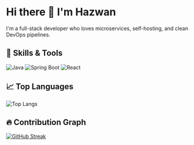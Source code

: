 # Hi there 👋 I'm Hazwan

I'm a full-stack developer who loves microservices, self-hosting, and clean DevOps pipelines.

## 🚀 Skills & Tools
![Java](https://img.shields.io/badge/Java-ED8B00?style=flat&logo=java)
![Spring Boot](https://img.shields.io/badge/SpringBoot-6DB33F?style=flat&logo=spring-boot)
![React](https://img.shields.io/badge/React-20232A?style=flat&logo=react)

## 📈 Top Languages
![Top Langs](https://github-readme-stats.vercel.app/api/top-langs/?username=hzwnrw&layout=compact)

## 🔥 Contribution Graph
[![GitHub Streak](https://streak-stats.demolab.com?user=hzwnrw&theme=radical)](https://git.io/streak-stats)

